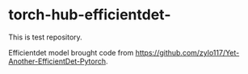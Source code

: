 # torch-hub-efficientdet-

This is test repository.

Efficientdet model brought code from https://github.com/zylo117/Yet-Another-EfficientDet-Pytorch.
